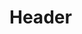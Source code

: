 <!-- TITLE: Mana Sieve -->
<!-- SUBTITLE: Tears at the mind of your opponent, draining their mana. -->

# Header